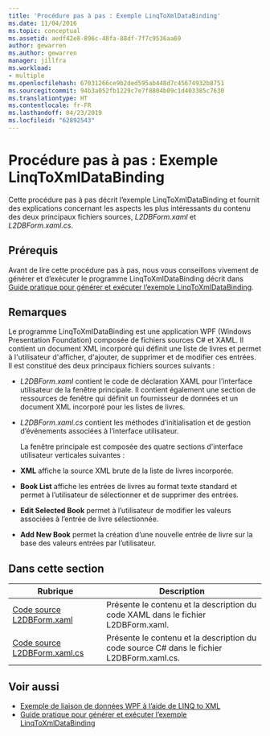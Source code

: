 ```yaml
---
title: 'Procédure pas à pas : Exemple LinqToXmlDataBinding'
ms.date: 11/04/2016
ms.topic: conceptual
ms.assetid: aedf42e8-896c-48fa-88df-7f7c9536aa69
author: gewarren
ms.author: gewarren
manager: jillfra
ms.workload:
- multiple
ms.openlocfilehash: 67031266ce9b2ded595ab448d7c45674932b8751
ms.sourcegitcommit: 94b3a052fb1229c7e7f8804b09c1d403385c7630
ms.translationtype: HT
ms.contentlocale: fr-FR
ms.lasthandoff: 04/23/2019
ms.locfileid: "62892543"
---
```

# <a name="walkthrough-linqtoxmldatabinding-example"></a>Procédure pas à pas : Exemple LinqToXmlDataBinding
Cette procédure pas à pas décrit l’exemple LinqToXmlDataBinding et fournit des explications concernant les aspects les plus intéressants du contenu des deux principaux fichiers sources, *L2DBForm.xaml* et *L2DBForm.xaml.cs*.

## <a name="prerequisites"></a>Prérequis
 Avant de lire cette procédure pas à pas, nous vous conseillons vivement de générer et d’exécuter le programme LinqToXmlDataBinding décrit dans [Guide pratique pour générer et exécuter l’exemple LinqToXmlDataBinding](../designers/how-to-build-and-run-the-linqtoxmldatabinding-example.md).

## <a name="remarks"></a>Remarques
 Le programme LinqToXmlDataBinding est une application WPF (Windows Presentation Foundation) composée de fichiers sources C# et XAML. Il contient un document XML incorporé qui définit une liste de livres et permet à l'utilisateur d'afficher, d'ajouter, de supprimer et de modifier ces entrées. Il est constitué des deux principaux fichiers sources suivants :

- *L2DBForm.xaml* contient le code de déclaration XAML pour l’interface utilisateur de la fenêtre principale. Il contient également une section de ressources de fenêtre qui définit un fournisseur de données et un document XML incorporé pour les listes de livres.

- *L2DBForm.xaml.cs* contient les méthodes d’initialisation et de gestion d’événements associées à l’interface utilisateur.

  La fenêtre principale est composée des quatre sections d'interface utilisateur verticales suivantes :

- **XML** affiche la source XML brute de la liste de livres incorporée.

- **Book List** affiche les entrées de livres au format texte standard et permet à l’utilisateur de sélectionner et de supprimer des entrées.

- **Edit Selected Book** permet à l’utilisateur de modifier les valeurs associées à l’entrée de livre sélectionnée.

- **Add New Book** permet la création d’une nouvelle entrée de livre sur la base des valeurs entrées par l’utilisateur.

## <a name="in-this-section"></a>Dans cette section

|Rubrique|Description|
|-----------|-----------------|
|[Code source L2DBForm.xaml](../designers/l2dbform-xaml-source-code.md)|Présente le contenu et la description du code XAML dans le fichier L2DBForm.xaml.|
|[Code source L2DBForm.xaml.cs](../designers/l2dbform-xaml-cs-source-code.md)|Présente le contenu et la description du code source C# dans le fichier L2DBForm.xaml.cs.|

## <a name="see-also"></a>Voir aussi

- [Exemple de liaison de données WPF à l’aide de LINQ to XML](../designers/wpf-data-binding-using-linq-to-xml-example.md)
- [Guide pratique pour générer et exécuter l’exemple LinqToXmlDataBinding](../designers/how-to-build-and-run-the-linqtoxmldatabinding-example.md)